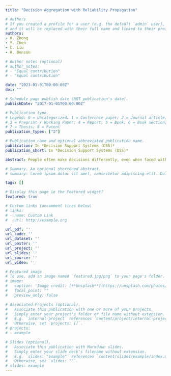 ```yaml
---
title: "Decision Aggregation with Reliability Propagation"

# Authors
# If you created a profile for a user (e.g. the default `admin` user), write the username (folder name) here 
# and it will be replaced with their full name and linked to their profile.
authors:
- H. Zhong
- Y. Chen
- C. Liu
- H. Benson

# Author notes (optional)
# author_notes:
# - "Equal contribution"
# - "Equal contribution"

date: "2023-01-01T00:00:00Z"
doi: ""

# Schedule page publish date (NOT publication's date).
publishDate: "2017-01-01T00:00:00Z"

# Publication type.
# Legend: 0 = Uncategorized; 1 = Conference paper; 2 = Journal article;
# 3 = Preprint / Working Paper; 4 = Report; 5 = Book; 6 = Book section;
# 7 = Thesis; 8 = Patent
publication_types: ["2"]

# Publication name and optional abbreviated publication name.
publication: In *Decision Support Systems (DSS)*
publication_short: In *Decision Support Systems (DSS)*

abstract: People often make decisions differently, even when faced with the same decision-making scenario and objectives, due to their varying abilities to access, process, and comprehend information relevant to the decisions at hand. To reconcile these differing perspectives and arrive at a unified decision, various approaches such as crowd-sourced systems have been developed to tap into the collective intelligence embodied in the opinions from a group of individuals. The diversity of opinions is both cure and curse for the effective use of crowd-sourced intelligence. To unify crowd-sourced intelligence for a well-informed decision, we propose an algorithmic approach for decision aggregation that accurately quantifies the reliability of information from multiple sources. The key idea behind this approach is to model the propagation of reliability in decisions based on an ensemble of relevance graphs, where the optimization of both the reliability propagation and the graph ensemble are mutually reinforced. The propagated reliability can be used to aggregate intelligence from multiple sources and facilitate decision-making by leveraging various types of inter-correlations of information sources and the subjects of the information. Meanwhile, the optimized graph ensemble can retain the relevance structures with respect to the crowd-sourced intelligence. We evaluate our approach with large-scale data sets, and the results show that, when aggregating analysts’ recommendations in stock markets, our approach not only outperforms alternative methods, but also provides interesting insights into the reliability of the information.

# Summary. An optional shortened abstract.
# summary: Lorem ipsum dolor sit amet, consectetur adipiscing elit. Duis posuere tellus ac convallis placerat. Proin tincidunt magna sed ex sollicitudin condimentum.

tags: []

# Display this page in the Featured widget?
featured: true

# Custom links (uncomment lines below)
# links:
# - name: Custom Link
#   url: http://example.org

url_pdf: ''
url_code: ''
url_dataset: ''
url_poster: ''
url_project: ''
url_slides: ''
url_source: ''
url_video: ''

# Featured image
# To use, add an image named `featured.jpg/png` to your page's folder. 
# image:
#   caption: 'Image credit: [**Unsplash**](https://unsplash.com/photos/pLCdAaMFLTE)'
#   focal_point: ""
#   preview_only: false

# Associated Projects (optional).
#   Associate this publication with one or more of your projects.
#   Simply enter your project's folder or file name without extension.
#   E.g. `internal-project` references `content/project/internal-project/index.md`.
#   Otherwise, set `projects: []`.
# projects:
# - example

# Slides (optional).
#   Associate this publication with Markdown slides.
#   Simply enter your slide deck's filename without extension.
#   E.g. `slides: "example"` references `content/slides/example/index.md`.
#   Otherwise, set `slides: ""`.
# slides: example
---
```


<!-- {{% callout note %}}
Click the *Cite* button above to demo the feature to enable visitors to import publication metadata into their reference management software.
{{% /callout %}}

{{% callout note %}}
Create your slides in Markdown - click the *Slides* button to check out the example.
{{% /callout %}}

Supplementary notes can be added here, including [code, math, and images](https://wowchemy.com/docs/writing-markdown-latex/). -->
